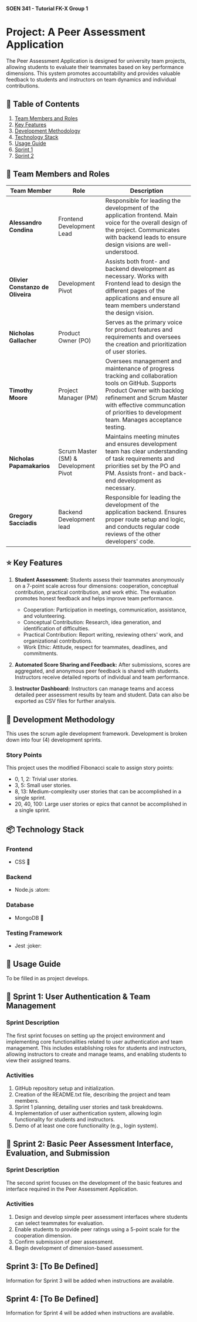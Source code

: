 **SOEN 341 - Tutorial FK-X Group 1**

# Project: A Peer Assessment Application 

The Peer Assessment Application is designed for university team projects, allowing students to evaluate their teammates based on key performance dimensions. This system promotes accountability and provides valuable feedback to students and instructors on team dynamics and individual contributions.

## :bookmark: Table of Contents 
1. [Team Members and Roles](#team-members-and-roles)
2. [Key Features](#key-features)
3. [Development Methodology](#development-methodology)
4. [Technology Stack](#technology-stack)
5. [Usage Guide](#usage-guide)
6. [Sprint 1](#sprint-1)
7. [Sprint 2](#sprint-2)

<a name="team-members-and-roles"></a>
## :superhero: Team Members and Roles
| Team Member | Role | Description |
| ----------- | ---- | ----------- |
| **Alessandro Condina** | Frontend Development Lead | Responsible for leading the development of the application frontend. Main voice for the overall design of the project. Communicates with backend leads to ensure design visions are well-understood. |
| **Olivier Constanzo de Oliveira** | Development Pivot | Assists both front- and backend development as necessary. Works with Frontend lead to design the different pages of the applications and ensure all team members understand the design vision. |
| **Nicholas Gallacher** | Product Owner (PO) | Serves as the primary voice for product features and requirements and oversees the creation and prioritization of user stories. |
| **Timothy Moore** | Project Manager (PM) | Oversees management and maintenance of progress tracking and collaboration tools on GitHub. Supports Product Owner with backlog refinement and Scrum Master with effective communcation of priorities to development team. Manages acceptance testing. |
| **Nicholas Papamakarios** | Scrum Master (SM) & Development Pivot | Maintains meeting minutes and ensures development team has clear understanding of task requirements and priorities set by the PO and PM. Assists front- and back-end development as necessary. |
| **Gregory Sacciadis** | Backend Development lead | Responsible for leading the development of the application backend. Ensures proper route setup and logic, and conducts regular code reviews of the other developers' code. |

<a name="key-features"></a>
## :star: Key Features

1. **Student Assessment:** Students assess their teammates anonymously on a 7-point scale across four dimensions: cooperation, conceptual contribution, practical contribution, and work ethic. The evaluation promotes honest feedback and helps improve team performance.
    - Cooperation: Participation in meetings, communication, assistance, and volunteering.
    - Conceptual Contribution: Research, idea generation, and identification of difficulties.
    - Practical Contribution: Report writing, reviewing others' work, and organizational contributions.
    - Work Ethic: Attitude, respect for teammates, deadlines, and commitments.

2. **Automated Score Sharing and Feedback:** After submissions, scores are aggregated, and anonymous peer feedback is shared with students. Instructors receive detailed reports of individual and team performance.

3. **Instructor Dashboard:** Instructors can manage teams and access detailed peer assessment results by team and student. Data can also be exported as CSV files for further analysis.

<a name="development-methodology"></a>
## :arrows_counterclockwise: Development Methodology

This uses the scrum agile development framework. Development is broken down into four (4) development sprints.

### Story Points

This project uses the modified Fibonacci scale to assign story points:
- 0, 1, 2: Trivial user stories.
- 3, 5: Small user stories.
- 8, 13: Medium-complexity user stories that can be accomplished in a single sprint.
- 20, 40, 100: Large user stories or epics that cannot be accomplished in a single sprint.

<a name="technology-stack"></a>
## :package: Technology Stack

### Frontend
- CSS :art:
### Backend
- Node.js :atom:
### Database
- MongoDB :leafy_green:
### Testing Framework
- Jest :joker:

<a name="usage-guide"></a>
## :open_book: Usage Guide

To be filled in as project develops.

<a name="sprint-1"></a>
## :runner: Sprint 1: User Authentication & Team Management

### Sprint Description

The first sprint focuses on setting up the project environment and implementing core functionalities related to user authentication and team management. This includes establishing roles for students and instructors, allowing instructors to create and manage teams, and enabling students to view their assigned teams.


### Activities

1. GitHub repository setup and initialization.
2. Creation of the README.txt file, describing the project and team members.
3. Sprint 1 planning, detailing user stories and task breakdowns.
4. Implementation of user authentication system, allowing login functionality for students and instructors.
5. Demo of at least one core functionality (e.g., login system).

<a name="sprint-2"></a>
## :runner: Sprint 2: Basic Peer Assessment Interface, Evaluation, and Submission

### Sprint Description

The second sprint focuses on the development of the basic features and interface required in the Peer Assessment Application.

### Activities

1. Design and develop simple peer assessment interfaces where students can select teammates for evaluation.
2. Enable students to provide peer ratings using a 5-point scale for the cooperation dimension.
3. Confirm submission of peer assessment.
4. Begin development of dimension-based assessment.  



## Sprint 3: [To Be Defined]

Information for Sprint 3 will be added when instructions are available.



## Sprint 4: [To Be Defined]

Information for Sprint 4 will be added when instructions are available.
